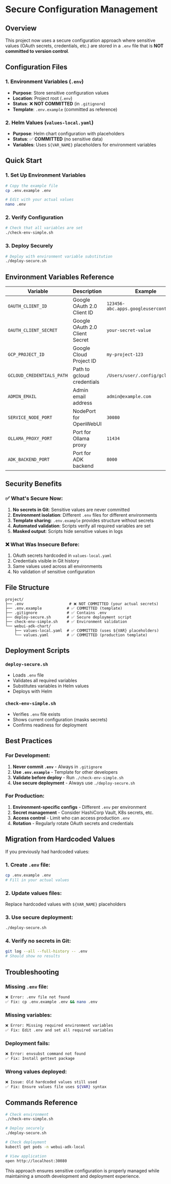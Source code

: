 # Secure Configuration Management

## Overview

This project now uses a secure configuration approach where sensitive values (OAuth secrets, credentials, etc.) are stored in a `.env` file that is **NOT committed to version control**.

## Configuration Files

### 1. Environment Variables (`.env`)
- **Purpose**: Store sensitive configuration values
- **Location**: Project root (`.env`)
- **Status**: ❌ **NOT COMMITTED** (in `.gitignore`)
- **Template**: `.env.example` (committed as reference)

### 2. Helm Values (`values-local.yaml`)
- **Purpose**: Helm chart configuration with placeholders
- **Status**: ✅ **COMMITTED** (no sensitive data)
- **Variables**: Uses `${VAR_NAME}` placeholders for environment variables

## Quick Start

### 1. Set Up Environment Variables
```bash
# Copy the example file
cp .env.example .env

# Edit with your actual values
nano .env
```

### 2. Verify Configuration
```bash
# Check that all variables are set
./check-env-simple.sh
```

### 3. Deploy Securely
```bash
# Deploy with environment variable substitution
./deploy-secure.sh
```

## Environment Variables Reference

| Variable | Description | Example |
|----------|-------------|---------|
| `OAUTH_CLIENT_ID` | Google OAuth 2.0 Client ID | `123456-abc.apps.googleusercontent.com` |
| `OAUTH_CLIENT_SECRET` | Google OAuth 2.0 Client Secret | `your-secret-value` |
| `GCP_PROJECT_ID` | Google Cloud Project ID | `my-project-123` |
| `GCLOUD_CREDENTIALS_PATH` | Path to gcloud credentials | `/Users/user/.config/gcloud` |
| `ADMIN_EMAIL` | Admin email address | `admin@example.com` |
| `SERVICE_NODE_PORT` | NodePort for OpenWebUI | `30080` |
| `OLLAMA_PROXY_PORT` | Port for Ollama proxy | `11434` |
| `ADK_BACKEND_PORT` | Port for ADK backend | `8000` |

## Security Benefits

### ✅ **What's Secure Now:**
1. **No secrets in Git**: Sensitive values are never committed
2. **Environment isolation**: Different `.env` files for different environments
3. **Template sharing**: `.env.example` provides structure without secrets
4. **Automated validation**: Scripts verify all required variables are set
5. **Masked output**: Scripts hide sensitive values in logs

### ❌ **What Was Insecure Before:**
1. OAuth secrets hardcoded in `values-local.yaml`
2. Credentials visible in Git history
3. Same values used across all environments
4. No validation of sensitive configuration

## File Structure

```
project/
├── .env                    # ❌ NOT COMMITTED (your actual secrets)
├── .env.example           # ✅ COMMITTED (template)
├── .gitignore             # ✅ Contains .env
├── deploy-secure.sh       # ✅ Secure deployment script
├── check-env-simple.sh    # ✅ Environment validation
└── webui-adk-chart/
    ├── values-local.yaml  # ✅ COMMITTED (uses ${VAR} placeholders)
    └── values.yaml        # ✅ COMMITTED (production template)
```

## Deployment Scripts

### `deploy-secure.sh`
- Loads `.env` file
- Validates all required variables
- Substitutes variables in Helm values
- Deploys with Helm

### `check-env-simple.sh`
- Verifies `.env` file exists
- Shows current configuration (masks secrets)
- Confirms readiness for deployment

## Best Practices

### For Development:
1. **Never commit `.env`** - Always in `.gitignore`
2. **Use `.env.example`** - Template for other developers
3. **Validate before deploy** - Run `./check-env-simple.sh`
4. **Use secure deployment** - Always use `./deploy-secure.sh`

### For Production:
1. **Environment-specific configs** - Different `.env` per environment
2. **Secret management** - Consider HashiCorp Vault, K8s secrets, etc.
3. **Access control** - Limit who can access production `.env`
4. **Rotation** - Regularly rotate OAuth secrets and credentials

## Migration from Hardcoded Values

If you previously had hardcoded values:

### 1. Create `.env` file:
```bash
cp .env.example .env
# Fill in your actual values
```

### 2. Update values files:
Replace hardcoded values with `${VAR_NAME}` placeholders

### 3. Use secure deployment:
```bash
./deploy-secure.sh
```

### 4. Verify no secrets in Git:
```bash
git log --all --full-history -- .env
# Should show no results
```

## Troubleshooting

### Missing `.env` file:
```bash
❌ Error: .env file not found
✅ Fix: cp .env.example .env && nano .env
```

### Missing variables:
```bash
❌ Error: Missing required environment variables
✅ Fix: Edit .env and set all required variables
```

### Deployment fails:
```bash
❌ Error: envsubst command not found
✅ Fix: Install gettext package
```

### Wrong values deployed:
```bash
❌ Issue: Old hardcoded values still used
✅ Fix: Ensure values file uses ${VAR} syntax
```

## Commands Reference

```bash
# Check environment
./check-env-simple.sh

# Deploy securely
./deploy-secure.sh

# Check deployment
kubectl get pods -n webui-adk-local

# View application
open http://localhost:30080
```

This approach ensures sensitive configuration is properly managed while maintaining a smooth development and deployment experience.
